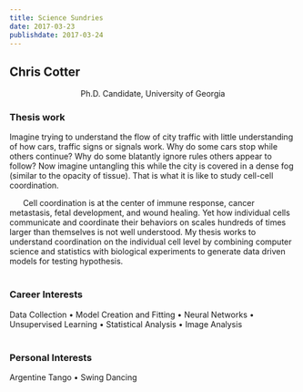 ```yaml
---
title: Science Sundries
date: 2017-03-23
publishdate: 2017-03-24
---
```

## Chris Cotter
<center>Ph.D. Candidate, University of Georgia</center>

### Thesis work
Imagine trying to understand the flow of city traffic with little understanding of how cars, traffic signs or signals work. Why do some cars stop while others continue? Why do some blatantly ignore rules others appear to follow? Now imagine untangling this while the city is covered in a dense fog (similar to the opacity of tissue). That is what it is like to study cell-cell coordination.

&nbsp;&nbsp;&nbsp;&nbsp;&nbsp;&nbsp;Cell coordination is at the center of immune response, cancer metastasis, fetal development, and wound healing. Yet how individual cells communicate and coordinate their behaviors on scales hundreds of times larger than themselves is not well understood. My thesis works to understand coordination on the individual cell level by combining computer science and statistics with biological experiments to generate data driven models for testing hypothesis.
<br><br>

### Career Interests
Data Collection • Model Creation and Fitting • Neural Networks • Unsupervised Learning • Statistical Analysis • Image Analysis
<br><br>

### Personal Interests
Argentine Tango • Swing Dancing
